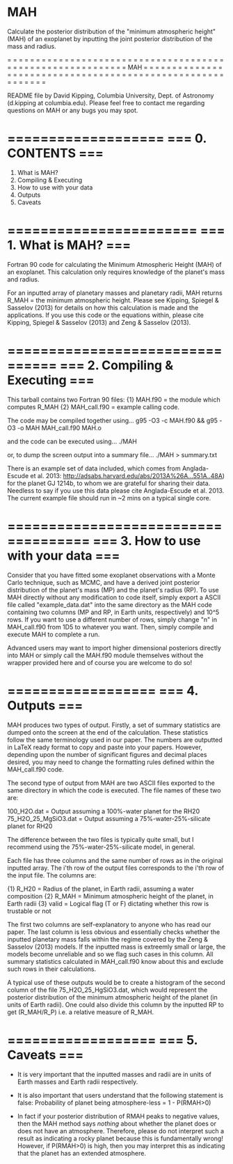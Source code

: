 # MAH
Calculate the posterior distribution of the "minimum atmospheric height" (MAH) of an exoplanet by inputting the joint posterior distribution of the mass and radius.

= = = = = = = = = = = = = = = = = = = = = = = = = = = = = = = = = = = = = = = = 
= = = = = = = = = = = = = = = = = = = MAH = = = = = = = = = = = = = = = = = = = 
= = = = = = = = = = = = = = = = = = = = = = = = = = = = = = = = = = = = = = = =

README file by David Kipping, Columbia University, Dept. of Astronomy
(d.kipping at columbia.edu). Please feel free to contact me regarding
questions on MAH or any bugs you may spot.

===================
=== 0. CONTENTS ===
===================

1. What is MAH?
2. Compiling & Executing
3. How to use with your data
4. Outputs
5. Caveats

=======================
=== 1. What is MAH? ===
=======================

Fortran 90 code for calculating the Minimum Atmospheric Height (MAH) of        
an exoplanet. This calculation only requires knowledge of the planet's mass
and radius.

For an inputted array of planetary masses and planetary radii, MAH returns 
R_MAH = the minimum atmospheric height. Please see Kipping, Spiegel & Sasselov 
(2013) for details on how this calculation is made and the applications. If you 
use this code or the equations within, please cite Kipping, Spiegel & Sasselov 
(2013) and Zeng & Sasselov (2013).

================================
=== 2. Compiling & Executing ===
================================

This tarball contains two Fortran 90 files: 
{1} MAH.f90 = the module which computes R_MAH 
{2} MAH_call.f90 = example calling code. 

The code may be compiled together using...
g95 -O3 -c MAH.f90 && g95 -O3 -o MAH MAH_call.f90 MAH.o

and the code can be executed using...
./MAH

or, to dump the screen output into a summary file...
./MAH > summary.txt

There is an example set of data included, which comes from Anglada-Escude et 
al. 2013: http://adsabs.harvard.edu/abs/2013A%26A...551A..48A) for the planet
GJ 1214b, to whom we are grateful for sharing their data. Needless to say if you 
use this data please cite Anglada-Escude et al. 2013. The current example file 
should run in ~2 mins on a typical single core.

====================================
=== 3. How to use with your data ===
====================================

Consider that you have fitted some exoplanet observations with a Monte Carlo
technique, such as MCMC, and have a derived joint posterior distribution of
the planet's mass (MP) and the planet's radius (RP). To use MAH directly
without any modification to code itself, simply export a ASCII file called
"example_data.dat" into the same directory as the MAH code containing
two columns (MP and RP, in Earth units, respectively) and 10^5 rows. If you want
to use a different number of rows, simply change "n" in MAH_call.f90 from 1D5
to whatever you want. Then, simply compile and execute MAH to complete a run.

Advanced users may want to import higher dimensional posteriors directly into
MAH or simply call the MAH.f90 module themselves without the wrapper provided
here and of course you are welcome to do so!

==================
=== 4. Outputs ===
==================

MAH produces two types of output. Firstly, a set of summary statistics are
dumped onto the screen at the end of the calculation. These statistics follow 
the same terminology used in our paper. The numbers are outputted in LaTeX
ready format to copy and paste into your papers. However, depending upon the
number of significant figures and decimal places desired, you may need to
change the formatting rules defined within the MAH_call.f90 code.

The second type of output from MAH are two ASCII files exported to the same
directory in which the code is executed. The file names of these two are:

100_H2O.dat = Output assuming a 100%-water planet for the RH20
75_H2O_25_MgSiO3.dat = Output assuming a 75%-water-25%-silicate planet for RH20

The difference between the two files is typically quite small, but I recommend
using the 75%-water-25%-silicate model, in general.

Each file has three columns and the same number of rows as in the original
inputted array. The i'th row of the output files corresponds to the i'th row of
the input file. The columns are:

{1} R_H20 = Radius of the planet, in Earth radii, assuming a water composition
{2} R_MAH = Minimum atmospheric height of the planet, in Earth radii
{3} valid = Logical flag (T or F) dictating whether this row is trustable or not

The first two columns are self-explanatory to anyone who has read our paper.
The last column is less obvious and essentially checks whether the inputted
planetary mass falls within the regime covered by the Zeng & Sasselov (2013)
models. If the inputted mass is extreemly small or large, the models become
unreliable and so we flag such cases in this column. All summary statistics
calculated in MAH_call.f90 know about this and exclude such rows in their
calculations.

A typical use of these outputs would be to create a histogram of the second
column of the file 75_H2O_25_HgSiO3.dat, which would represent the posterior
distribution of the minimum atmospheric height of the planet (in units of
Earth radii). One could also divide this column by the inputted RP to get
(R_MAH/R_P) i.e. a relative measure of R_MAH.

==================
=== 5. Caveats ===
==================

* It is very important that the inputted masses and radii are in units of
Earth masses and Earth radii respectively.

* It is also important that users understand that the following statement is
false:
Probability of planet being atmosphere-less = 1 - P(RMAH>0)

* In fact if your posterior distribution of RMAH peaks to negative values, then 
the MAH method says *nothing* about whether the planet does or does not have an
atmosphere. Therefore, please do not interpret such a result as indicating a
rocky planet because this is fundamentally wrong! However, if P(RMAH>0) is
high, then you may interpret this as indicating that the planet has an extended
atmosphere.